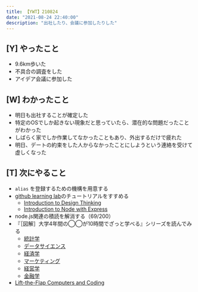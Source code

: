 ```yaml
---
title: 【YWT】210824
date: "2021-08-24 22:40:00"
description: "出社したり、会議に参加したりした"
---
```


## [Y] やったこと

- 9.6km歩いた
- 不具合の調査をした
- アイデア会議に参加した

## [W] わかったこと

- 明日も出社することが確定した
- 特定のOSでしか起きない現象だと思っていたら、潜在的な問題だったことがわかった
- しばらく家でしか作業してなかったこともあり、外出するだけで疲れた
- 明日、デートの約束をした人からなかったことにしようという連絡を受けて虚しくなった

## [T] 次にやること

- `alias` を登録するための機構を用意する
- [github learning lab](https://lab.github.com/githubtraining)のチュートリアルをすすめる
  - [Introduction to Design Thinking](https://lab.github.com/githubtraining/introduction-to-design-thinking)
  - [Introduction to Node with Express](https://lab.github.com/everydeveloper/introduction-to-node-with-express)
- node.js関連の積読を解消する（69/200）
- 『［図解］大学4年間の◯◯が10時間でざっと学べる』シリーズを読んでみる
  - [統計学](https://www.amazon.co.jp/dp/B07PXB4NN9)
  - [データサイエンス](https://www.amazon.co.jp/dp/B07XNW3TQM)
  - [経済学](https://www.amazon.co.jp/dp/B01KNLFHH6)
  - [マーケティング](https://www.amazon.co.jp/dp/B07BNC2SV3)
  - [経営学](https://www.amazon.co.jp/dp/B071SKDF3L)
  - [金融学](https://www.amazon.co.jp/dp/B07BB6Z7FW)
- [Lift-the-Flap Computers and Coding](https://www.amazon.co.jp/dp/1409591514)

<!-- https://twitter.com/camomile_cafe/status/1430186936770068486?s=20 -->
